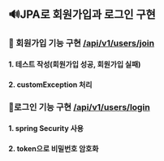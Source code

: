 ## 🔊JPA로 회원가입과 로그인 구현


### 📌 회원가입 기능 구현 [/api/v1/users/join]()


#### 1. 테스트 작성(회원가입 성공, 회원가입 실패)
#### 2. customException 처리


### 📌로그인 기능 구현 [/api/v1/users/login]()

#### 1. spring Security 사용
#### 2. token으로 비밀번호 암호화